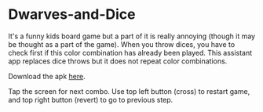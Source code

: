 # Dwarves-and-Dice

It's a funny kids board game but a part of it is really annoying (though it may be thought as a part of the game). 
When you throw dices, you have to check first if this color combination has already been played.
This assistant app replaces dice throws but it does not repeat color combinations.

Download the apk [here](https://github.com/Vasil-Pahomov/Dwarves-and-Dice/raw/main/apk/dd.apk).

Tap the screen for next combo. Use top left button (cross) to restart game, and top right button (revert) to go to previous step.